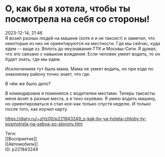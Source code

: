 О, как бы я хотела, чтобы ты посмотрела на себя со стороны!
============================================================

   
 2023-12-14, 21:46   
  Я возил разных людей на машине (хотя я и не таксист) и заметил, что некоторые из них не ориентируются на местности. Где мы сейчас, куда едем -- ваще хз. Вплоть до неузнавания ТТК и Москвы-Сити. Я думал, что это связано с навыком вождения. Если человек умеет водить, то он будет знать, где мы едем.   
   
 Исключением тут была мама. Мама не умеет водить, но при езде по знакомому району точно знает, что где.   
   
 В чём же было дело?   
   
 В командировке я поменялся с водителем местами. Теперь таксисты меня возят в разные места, а я тихо охуеваю. Я умею водить машину, но ориентироваться я стал кое-как только спустя неделю. И только после того, как изучил карту.   
    
 <https://diary.ru/~zHz00/p221843249_o-kak-by-ya-hotela-chtoby-ty-posmotrela-na-sebya-so-storony.htm>   
   
 Теги:   
 [[Восприятие]]   
 [[Автомобили]]   
 ID: p221843249